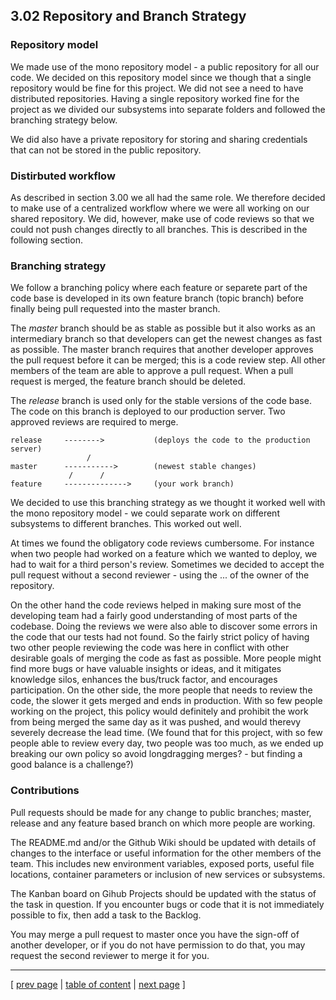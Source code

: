 ## 3.02 Repository and Branch Strategy

<!-- 
NOTES FROM SESSION 2:
Describe Distributed Workflow
* Which repository setup will we use? x
* Which branching model will we use? x
* Which distributed development workflow will we use? x måske uddybe?
* How do we expect contributions to look like? x
* Who is responsible for integrating/reviewing contributions?
Write this in a 'Contribution.md' file
___________ -->

### Repository model
We made use of the mono repository model - a public repository for all our code. We decided on this repository model since we though that a single repository would be fine for this project. We did not see a need to have distributed repositories. Having a single repository worked fine for the project as we divided our subsystems into separate folders and followed the branching strategy below.

We did also have a private repository for storing and sharing credentials that can not be stored in the public repository. 

### Distirbuted workflow
As described in section 3.00 we all had the same role. We therefore decided to make use of a centralized workflow where we were all working on our shared repository. We did, however, make use of code reviews so that we could not push changes directly to all branches. This is described in the following section.

### Branching strategy
We follow a branching policy where each feature or separete part of the code base is developed in its own feature branch (topic branch) before finally being pull requested into the master branch. 

The *master* branch should be as stable as possible but it also works as an intermediary branch so that developers can get the newest changes as fast as possible. The master branch requires that another developer approves the pull request before it can be merged; this is a code review step. All other members of the team are able to approve a pull request. When a pull request is merged, the feature branch should be deleted.

The *release* branch is used only for the stable versions of the code base. The code on this branch is deployed to our production server. Two approved reviews are required to merge. 

```
release		-------->	        (deploys the code to the production server)  
                 /  
master	 	----------->	    (newest stable changes)  
             /      /  
feature		-------------->	    (your work branch)
```

We decided to use this branching strategy as we thought it worked well with the mono repository model - we could separate work on different subsystems to different branches. This worked out well. 

At times we found the obligatory code reviews cumbersome. For instance when two people had worked on a feature which we wanted to deploy, we had to wait for a third person's review. Sometimes we decided to accept the pull request without a second reviewer - using the ... of the owner of the repository. 

On the other hand the code reviews helped in making sure most of the developing team had a fairly good understanding of most parts of the codebase. Doing the reviews we were also able to discover some errors in the code that our tests had not found. So the fairly strict policy of having two other people reviewing the code was here in conflict with other desirable goals of merging the code as fast as possible. More people might find more bugs or have valuable insights or ideas, and it mitigates knowledge silos, enhances the bus/truck factor, and encourages participation. On the other side, the more people that needs to review the code, the slower it gets merged and ends in production. With so few people working on the project, this policy would definitely and prohibit the work from being merged the same day as it was pushed, and would therevy severely decrease the lead time. (We found that for this project, with so few people able to review every day, two people was too much, as we ended up breaking our own policy so avoid longdragging merges? - but finding a good balance is a challenge?)

### Contributions
Pull requests should be made for any change to public branches; master, release and any feature based branch on which more people are working.

The README.md and/or the Github Wiki should be updated with details of changes to the interface or useful information for the other members of the team. This includes new environment variables, exposed ports, useful file locations, container parameters or inclusion of new services or subsystems.

The Kanban board on Gihub Projects should be updated with the status of the task in question. If you encounter bugs or code that it is not immediately possible to fix, then add a task to the Backlog.

You may merge a pull request to master once you have the sign-off of another developer, or if you do not have permission to do that, you may request the second reviewer to merge it for you.

---
[ [prev page](../chapters/301_ci_dc_chain_tools.md) | [table of content](../table_of_content.md) | [next page](../chapters/303_dev_process_and_tools.md) ]
